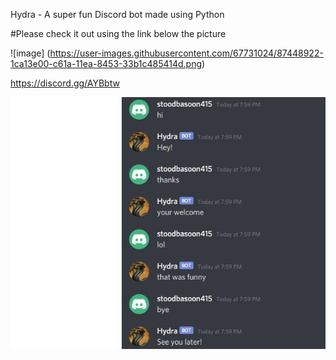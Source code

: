 Hydra - A super fun Discord bot made using Python

#Please check it out using the link below the picture

![image]
(https://user-images.githubusercontent.com/67731024/87448922-1ca13e00-c61a-11ea-8453-33b1c485414d.png)

https://discord.gg/AYBbtw

![What is this](Chatbot.JPG)
